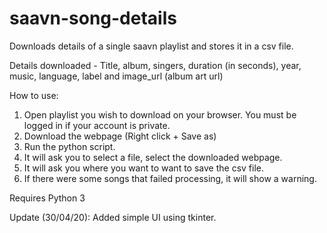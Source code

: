 # saavn-song-details
Downloads details of a single saavn playlist and stores it in a csv file.

Details downloaded - Title, album, singers, duration (in seconds), year, music, language, label and image_url (album art url)

How to use:

1) Open playlist you wish to download on your browser. You must be logged in if your account is private.  
2) Download the webpage (Right click + Save as)  
3) Run the python script.
4) It will ask you to select a file, select the downloaded webpage.
5) It will ask you where you want to want to save the csv file.
6) If there were some songs that failed processing, it will show a warning.

Requires Python 3

Update (30/04/20): Added simple UI using tkinter.
